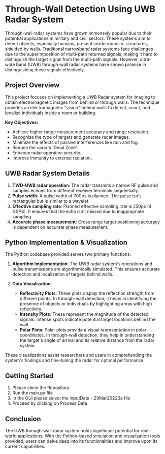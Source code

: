 # Through-Wall Detection Using UWB Radar System

Through-wall radar systems have grown immensely popular due to their potential applications in military and civil sectors. These systems aim to detect objects, especially humans, present inside rooms or structures, shielded by walls. Traditional narrowband radar systems face challenges due to the superimposition of multi-path returned signals, making it hard to distinguish the target signal from the multi-path signals. However, ultra-wide band (UWB) through-wall radar systems have shown promise in distinguishing these signals effectively.

## Project Overview

This project focuses on implementing a UWB Radar system for imaging to obtain electromagnetic images from behind or through walls. The technique provides an electromagnetic "vision" behind walls to detect, count, and localize individuals inside a room or building.

**Key Objectives:**
- Achieve higher range measurement accuracy and range resolution.
- Recognize the type of targets and generate radar images.
- Minimize the effects of passive interferences like rain and fog.
- Reduce the radar's 'Dead Zone'.
- Enhance radar operation security.
- Improve immunity to external radiation.

## UWB Radar System Details

1. **TWD-UWB radar operation**: The radar transmits a narrow RF pulse and samples echoes from different receiver terminals sequentially.
2. **Pulse width**: A pulse width of 700ps is planned. The pulse isn't rectangular but is similar to a wavelet.
3. **Effective sampling rate**: Planned effective sampling rate is 250ps (4 GSPS). It ensures that the echo isn't missed due to inappropriate sampling. 
4. **Accurate phase measurement**: Cross range target positioning accuracy is dependent on accurate phase measurement.


## Python Implementation & Visualization

The Python codebase provided serves two primary functions:

1. **Algorithm Implementation**: The UWB radar system's operations and pulse transmissions are algorithmically simulated. This ensures accurate detection and localization of targets behind walls.

   
2. **Data Visualization**:
   - **Reflectivity Plots**: These plots display the reflection strength from different points. In through-wall detection, it helps in identifying the presence of objects or individuals by highlighting areas with high reflectivity.
   - **Intensity Plots**: These represent the magnitude of the detected signals. Intense spots indicate potential target locations behind the wall.
   - **Polar Plots**: Polar plots provide a visual representation in polar coordinates. In through-wall detection, they help in understanding the target's angle of arrival and its relative distance from the radar system.

These visualizations assist researchers and users in comprehending the system's findings and fine-tuning the radar for optimal performance.

## Getting Started

1. Please clone the Repository
2. Run the main.py file
3. In the GUI please select the InputData - 29Mar20223a file
4. Proceed by clicking on Process Data 

## Conclusion

The UWB through-wall radar system holds significant potential for real-world applications. With the Python-based simulation and visualization tools provided, users can delve deep into its functionalities and improve upon its current capabilities.

